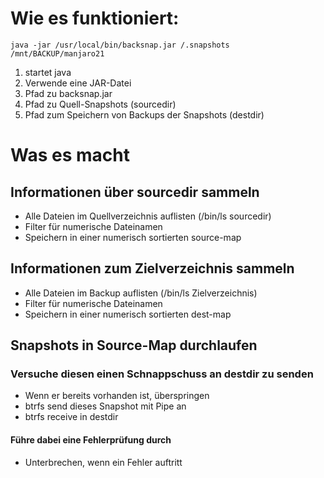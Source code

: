 # Wie es funktioniert:

`java -jar /usr/local/bin/backsnap.jar /.snapshots /mnt/BACKUP/manjaro21`

1. startet java
2. Verwende eine JAR-Datei
3. Pfad zu backsnap.jar
4. Pfad zu Quell-Snapshots (sourcedir)
5. Pfad zum Speichern von Backups der Snapshots (destdir)

# Was es macht

## Informationen über sourcedir sammeln
* Alle Dateien im Quellverzeichnis auflisten (/bin/ls sourcedir)
* Filter für numerische Dateinamen
* Speichern in einer numerisch sortierten source-map

## Informationen zum Zielverzeichnis sammeln
* Alle Dateien im Backup auflisten (/bin/ls Zielverzeichnis)
* Filter für numerische Dateinamen
* Speichern in einer numerisch sortierten dest-map

## Snapshots in Source-Map durchlaufen
### Versuche diesen einen Schnappschuss an destdir zu senden
* Wenn er bereits vorhanden ist, überspringen
* btrfs send dieses Snapshot mit Pipe an
* btrfs receive in destdir

#### Führe dabei eine Fehlerprüfung durch
* Unterbrechen, wenn ein Fehler auftritt